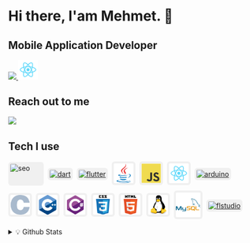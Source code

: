 # Hi there, I'am Mehmet. 👋

## Mobile Application Developer
<a href="https://flutter.dev" rel="nofollow"> <img  height="40" src="https://storage.googleapis.com/cms-storage-bucket/ec64036b4eacc9f3fd73.svg"  /> </a> <a href="https://reactnative.dev" rel="nofollow"> <img height="40" src="https://raw.githubusercontent.com/github/explore/80688e429a7d4ef2fca1e82350fe8e3517d3494d/topics/react/react.png" /> </a>

## Reach out to me
<a href="https://www.instagram.com/mehmetoziron"> <img  width="22" src="https://raw.githubusercontent.com/rahuldkjain/github-profile-readme-generator/master/src/images/icons/Social/instagram.svg" /></a>

## Tech I use 
<p dir="auto" style="display: flex; flex-wrap: wrap; gap: 8px; align-items: center;">
  <img 
    src="https://img.favpng.com/10/24/1/search-engine-optimization-computer-icons-web-search-engine-website-png-favpng-ykV8tTzHv8zzQrVBfda7qrfL4.jpg" 
    alt="seo" width="64" height="40" 
    style="background-color: #f0f0f0; padding: 4px; border-radius: 6px;"
  >

  <a href="https://dart.dev" rel="nofollow">
    <img 
      src="https://dart.dev/assets/img/logo/logo-white-text.svg" 
      alt="dart" height="40"
      style="background-color: #f0f0f0; padding: 4px; border-radius: 6px;"
    >
  </a>

  <a href="https://flutter.dev" rel="nofollow">
    <img 
      src="https://storage.googleapis.com/cms-storage-bucket/ec64036b4eacc9f3fd73.svg" 
      alt="flutter" height="40"
      style="background-color: #f0f0f0; padding: 4px; border-radius: 6px;"
    >
  </a>

  <a href="https://www.java.com" rel="nofollow">
    <img 
      src="https://raw.githubusercontent.com/devicons/devicon/master/icons/java/java-original.svg" 
      alt="java" width="40" height="40"
      style="background-color: #f0f0f0; padding: 4px; border-radius: 6px;"
    >
  </a>

  <a href="https://www.w3schools.com/js/" rel="nofollow">
    <img 
      src="https://raw.githubusercontent.com/devicons/devicon/master/icons/javascript/javascript-original.svg" 
      alt="javascript" width="40" height="40"
      style="background-color: #f0f0f0; padding: 4px; border-radius: 6px;"
    >
  </a>

  <a href="https://reactnative.dev" rel="nofollow">
    <img 
      src="https://raw.githubusercontent.com/github/explore/80688e429a7d4ef2fca1e82350fe8e3517d3494d/topics/react/react.png" 
      alt="react-native" width="40" height="40"
      style="background-color: #f0f0f0; padding: 4px; border-radius: 6px;"
    >
  </a>

  <a href="https://www.arduino.cc/" rel="nofollow">
    <img 
      src="https://www.arduino.cc/wiki/370832ed4114dd35d498f2f449b4781e/arduino.svg" 
      alt="arduino" width="40" height="40"
      style="background-color: #f0f0f0; padding: 4px; border-radius: 6px;"
    >
  </a>

  <a href="https://www.cprogramming.com/" rel="nofollow">
    <img 
      src="https://raw.githubusercontent.com/devicons/devicon/master/icons/c/c-original.svg" 
      alt="c" width="40" height="40"
      style="background-color: #f0f0f0; padding: 4px; border-radius: 6px;"
    >
  </a>

  <a href="https://www.w3schools.com/cpp/" rel="nofollow">
    <img 
      src="https://raw.githubusercontent.com/devicons/devicon/master/icons/cplusplus/cplusplus-original.svg" 
      alt="cplusplus" width="40" height="40"
      style="background-color: #f0f0f0; padding: 4px; border-radius: 6px;"
    >
  </a>

  <a href="https://www.w3schools.com/cs/" rel="nofollow">
    <img 
      src="https://raw.githubusercontent.com/devicons/devicon/master/icons/csharp/csharp-original.svg" 
      alt="csharp" width="40" height="40"
      style="background-color: #f0f0f0; padding: 4px; border-radius: 6px;"
    >
  </a>

  <a href="https://www.w3schools.com/css/" rel="nofollow">
    <img 
      src="https://raw.githubusercontent.com/devicons/devicon/master/icons/css3/css3-original-wordmark.svg" 
      alt="css3" width="40" height="40"
      style="background-color: #f0f0f0; padding: 4px; border-radius: 6px;"
    >
  </a>

  <a href="https://www.w3.org/html/" rel="nofollow">
    <img 
      src="https://raw.githubusercontent.com/devicons/devicon/master/icons/html5/html5-original-wordmark.svg" 
      alt="html5" width="40" height="40"
      style="background-color: #f0f0f0; padding: 4px; border-radius: 6px;"
    >
  </a>

  <a href="https://www.linux.org/" rel="nofollow">
    <img 
      src="https://raw.githubusercontent.com/devicons/devicon/master/icons/linux/linux-original.svg" 
      alt="linux" width="40" height="40"
      style="background-color: #f0f0f0; padding: 4px; border-radius: 6px;"
    >
  </a>

  <a href="https://www.mysql.com/" rel="nofollow">
    <img 
      src="https://raw.githubusercontent.com/devicons/devicon/master/icons/mysql/mysql-original-wordmark.svg" 
      alt="mysql" height="50"
      style="background-color: #f0f0f0; padding: 4px; border-radius: 6px;"
    >
  </a>

  <a href="https://www.image-line.com/fl-studio/" rel="nofollow">
    <img 
      src="https://www.image-line.com/wp-content/themes/intracto/build/images/fl-header-logo.png" 
      alt="flstudio" width="40" height="40"
      style="background-color: #f0f0f0; padding: 4px; border-radius: 6px;"
    >
  </a>
</p>



<details>
  <summary> 💡 Github Stats</summary>
  <img align="center" <img src="https://github-readme-stats.vercel.app/api?username=mehmetoziron&theme=dark">
 
</details>
<br/>
<!--
<img src="https://github-readme-stats.vercel.app/api?username=mehmetoziron&theme=dark">
<details>
  <summary> 💡 Most Used Languages</summary>
  <img src="https://github-readme-stats.vercel.app/api/top-langs/?username=mehmetoziron&layout=compact">
</details>
-->

<!--
**mehmetoziron/mehmetoziron** is a ✨ _special_ ✨ repository because its `README.md` (this file) appears on your GitHub profile.

Here are some ideas to get you started:

- 🔭 I’m currently working on ...
- 🌱 I’m currently learning ...
- 👯 I’m looking to collaborate on ...
- 🤔 I’m looking for help with ...
- 💬 Ask me about ...
- 📫 How to reach me: ...
- 😄 Pronouns: ...
- ⚡ Fun fact: ...
-->
